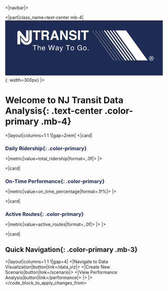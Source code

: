 <|navbar|>

<|part|class_name=text-center mb-4|
![NJ Transit Logo](assets/NJ_Transit_Logo.png){: width=300px}
|>

# Welcome to NJ Transit Data Analysis{: .text-center .color-primary .mb-4}

<|layout|columns=1 1 1|gap=2rem|
<|card|

### Daily Ridership{: .color-primary}

<|metric|value=total_ridership|format=,.0f|>
|>

<|card|

### On-Time Performance{: .color-primary}

<|metric|value=on_time_percentage|format=.1f%|>
|>

<|card|

### Active Routes{: .color-primary}

<|metric|value=active_routes|format=,.0f|>
|>
|>

<|card|

## Quick Navigation{: .color-primary .mb-3}

<|layout|columns=1 1 1|gap=4|
<|Navigate to Data Visualization|button|link=/data_viz|>
<|Create New Scenario|button|link=/scenario|>
<|View Performance Analysis|button|link=/performance|>
|>
|>
</code_block_to_apply_changes_from>

<style>
.card {
    background-color: #FFFFFF;
    border: 1px solid #1B2C5B;
    border-radius: 8px;
    padding: 1rem;
    box-shadow: 0 2px 4px rgba(0,0,0,0.1);
}

h3 {
    color: #1B2C5B;
    margin-bottom: 0.5rem;
}

.metric {
    font-size: 24px;
    font-weight: bold;
    color: #1B2C5B;
}

.button {
    background-color: #1B2C5B;
    color: white;
    border: none;
    border-radius: 4px;
    padding: 0.5rem 1rem;
    cursor: pointer;
    width: 100%;
}

.button:hover {
    background-color: #2d4580;
}

.mb-4 {
    margin-bottom: 1.5rem;
}

.mt-4 {
    margin-top: 1.5rem;
}

.text-center {
    text-align: center;
}

.color-primary {
    color: #1B2C5B;
}
</style>
